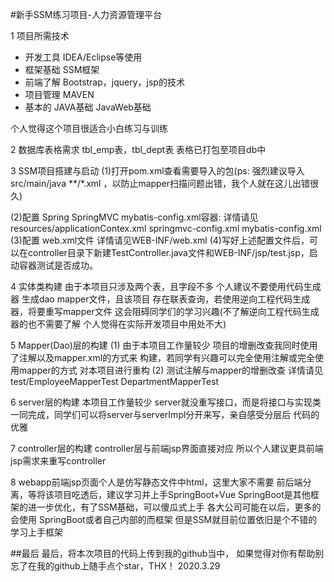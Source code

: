 #新手SSM练习项目-人力资源管理平台

1 项目所需技术
* 开发工具 IDEA/Eclipse等使用
* 框架基础 SSM框架
* 前端了解 Bootstrap，jquery，jsp的技术
* 项目管理 MAVEN
* 基本的 JAVA基础 JavaWeb基础

个人觉得这个项目很适合小白练习与训练

2 数据库表格需求
tbl_emp表，tbl_dept表
表格已打包至项目db中

3 SSM项目搭建与启动
(1)打开pom.xml查看需要导入的包(ps:
强烈建议导入<resources>
      <resource>
        <directory>src/main/java</directory>
        <includes>
          <include>**/*.xml</include>
        </includes>
      </resource>
    </resources>，以防止mapper扫描问题出错，我个人就在这儿出错很久)
	
(2)配置 Spring SpringMVC mybatis-config.xml容器:
详情请见resources/applicationContex.xml springmvc-config.xml mybatis-config.xml
(3)配置 web.xml文件
详情请见WEB-INF/web.xml
(4)写好上述配置文件后，可以在controller目录下新建TestController.java文件和WEB-INF/jsp/test.jsp，启动容器测试是否成功。

4 实体类构建
由于本项目只涉及两个表，且字段不多
个人建议不要使用代码生成器 生成dao mapper文件，且该项目
存在联表查询，若使用逆向工程代码生成器，将要重写mapper文件
这会阻碍同学们的学习兴趣(不了解逆向工程代码生成器的也不需要了解
个人觉得在实际开发项目中用处不大)

5 Mapper(Dao)层的构建
(1) 由于本项目工作量较少
项目的增删改查我同时使用了注解以及mapper.xml的方式来
构建，若同学有兴趣可以完全使用注解或完全使用mapper的方式
对本项目进行重构
(2) 测试注解与mapper的增删改查
详情请见test/EmployeeMapperTest DepartmentMapperTest

6 server层的构建
本项目工作量较少 server就没重写接口，而是将接口与实现类
一同完成，同学们可以将server与serverImpl分开来写，亲自感受分层后
代码的优雅

7 controller层的构建
controller层与前端jsp界面直接对应
所以个人建议更具前端jsp需求来重写controller

8 webapp前端jsp页面个人是仿写静态文件中html，这里大家不需要
前后端分离，等将该项目吃透后，建议学习并上手SpringBoot+Vue
SpringBoot是其他框架的进一步优化，有了SSM基础，可以傻瓜式上手
各大公司可能在以后，更多的会使用 SpringBoot或者自己内部的而框架
但是SSM就目前位置依旧是个不错的学习上手框架

##最后
最后，将本次项目的代码上传到我的github当中，
如果觉得对你有帮助别忘了在我的github上随手点个star，THX！
2020.3.29

